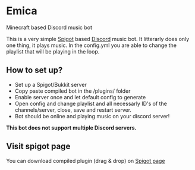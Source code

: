 # Emica
Minecraft based Discord music bot


This is a very simple <a href="http://spigotmc.org">Spigot</a> based <a href="https://discordapp.com">Discord</a> music bot. It litterarly does only one thing, it plays music. In the config.yml you are able to change the playlist that will be playing in the loop.

<h2>How to set up?</h2>
<ul>
  <li>Set up a Spigot/Bukkit server</li>
  <li>Copy paste compiled bot in the /plugins/ folder</li>
  <li>Enable server once and let default config to generate</li>
  <li>Open config and change playlist and all necessarly ID's of the channels/server, close, save and restart server.</li>
  <li>Bot should be online and playing music on your discord server!</li>
 </ul>

<strong>This bot does not support multiple Discord servers.</strong>

<h2>Visit spigot page</h2>
You can download compiled plugin (drag & drop) on <a href="https://www.spigotmc.org/resources/emica-the-discord-music-bot.58403/">Spigot page</a>